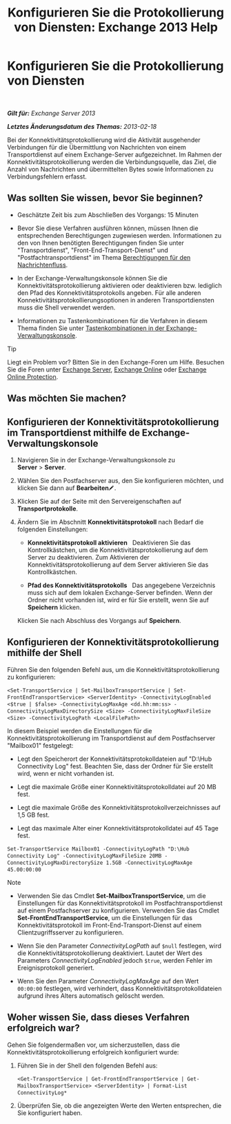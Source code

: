 ﻿---
title: 'Konfigurieren Sie die Protokollierung von Diensten: Exchange 2013 Help'
TOCTitle: Konfigurieren Sie die Protokollierung von Diensten
ms:assetid: 24e46a79-33ea-44e9-b03c-549db1c86a6f
ms:mtpsurl: https://technet.microsoft.com/de-de/library/Aa996827(v=EXCHG.150)
ms:contentKeyID: 50475358
ms.date: 05/22/2018
mtps_version: v=EXCHG.150
ms.translationtype: MT
---

# Konfigurieren Sie die Protokollierung von Diensten

 

_**Gilt für:** Exchange Server 2013_

_**Letztes Änderungsdatum des Themas:** 2013-02-18_

Bei der Konnektivitätsprotokollierung wird die Aktivität ausgehender Verbindungen für die Übermittlung von Nachrichten von einem Transportdienst auf einem Exchange-Server aufgezeichnet. Im Rahmen der Konnektivitätsprotokollierung werden die Verbindungsquelle, das Ziel, die Anzahl von Nachrichten und übermittelten Bytes sowie Informationen zu Verbindungsfehlern erfasst.

## Was sollten Sie wissen, bevor Sie beginnen?

  - Geschätzte Zeit bis zum Abschließen des Vorgangs: 15 Minuten

  - Bevor Sie diese Verfahren ausführen können, müssen Ihnen die entsprechenden Berechtigungen zugewiesen werden. Informationen zu den von Ihnen benötigten Berechtigungen finden Sie unter "Transportdienst", "Front-End-Transport-Dienst" und "Postfachtransportdienst" im Thema [Berechtigungen für den Nachrichtenfluss](mail-flow-permissions-exchange-2013-help.md).

  - In der Exchange-Verwaltungskonsole können Sie die Konnektivitätsprotokollierung aktivieren oder deaktivieren bzw. lediglich den Pfad des Konnektivitätsprotokolls angeben. Für alle anderen Konnektivitätsprotokollierungsoptionen in anderen Transportdiensten muss die Shell verwendet werden.

  - Informationen zu Tastenkombinationen für die Verfahren in diesem Thema finden Sie unter [Tastenkombinationen in der Exchange-Verwaltungskonsole](keyboard-shortcuts-in-the-exchange-admin-center-exchange-online-protection-help.md).


> [!TIP]
> Liegt ein Problem vor? Bitten Sie in den Exchange-Foren um Hilfe. Besuchen Sie die Foren unter <A href="https://go.microsoft.com/fwlink/p/?linkid=60612">Exchange Server</A>, <A href="https://go.microsoft.com/fwlink/p/?linkid=267542">Exchange Online</A> oder <A href="https://go.microsoft.com/fwlink/p/?linkid=285351">Exchange Online Protection</A>.



## Was möchten Sie machen?

## Konfigurieren der Konnektivitätsprotokollierung im Transportdienst mithilfe de Exchange-Verwaltungskonsole

1.  Navigieren Sie in der Exchange-Verwaltungskonsole zu **Server** \> **Server**.

2.  Wählen Sie den Postfachserver aus, den Sie konfigurieren möchten, und klicken Sie dann auf **Bearbeiten**![Bearbeitungssymbol](images/Bb124582.6f53ccb2-1f13-4c02-bea0-30690e6ea71d(EXCHG.150).gif "Bearbeitungssymbol").

3.  Klicken Sie auf der Seite mit den Servereigenschaften auf **Transportprotokolle**.

4.  Ändern Sie im Abschnitt **Konnektivitätsprotokoll** nach Bedarf die folgenden Einstellungen:
    
      - **Konnektivitätsprotokoll aktivieren**   Deaktivieren Sie das Kontrollkästchen, um die Konnektivitätsprotokollierung auf dem Server zu deaktivieren. Zum Aktivieren der Konnektivitätsprotokollierung auf dem Server aktivieren Sie das Kontrollkästchen.
    
      - **Pfad des Konnektivitätsprotokolls**   Das angegebene Verzeichnis muss sich auf dem lokalen Exchange-Server befinden. Wenn der Ordner nicht vorhanden ist, wird er für Sie erstellt, wenn Sie auf **Speichern** klicken.
    
    Klicken Sie nach Abschluss des Vorgangs auf **Speichern**.

## Konfigurieren der Konnektivitätsprotokollierung mithilfe der Shell

Führen Sie den folgenden Befehl aus, um die Konnektivitätsprotokollierung zu konfigurieren:

    <Set-TransportService | Set-MailboxTransportService | Set-FrontEndTransportService> <ServerIdentity> -ConnectivityLogEnabled <$true | $false> -ConnectivityLogMaxAge <dd.hh:mm:ss> -ConnectivityLogMaxDirectorySize <Size> -ConnectivityLogMaxFileSize <Size> -ConnectivityLogPath <LocalFilePath>

In diesem Beispiel werden die Einstellungen für die Konnektivitätsprotokollierung im Transportdienst auf dem Postfachserver "Mailbox01" festgelegt:

  -  
    Legt den Speicherort der Konnektivitätsprotokolldateien auf "D:\\Hub Connectivity Log" fest. Beachten Sie, dass der Ordner für Sie erstellt wird, wenn er nicht vorhanden ist.

  -  
    Legt die maximale Größe einer Konnektivitätsprotokolldatei auf 20 MB fest.

  -  
    Legt die maximale Größe des Konnektivitätsprotokollverzeichnisses auf 1,5 GB fest.

  -  
    Legt das maximale Alter einer Konnektivitätsprotokolldatei auf 45 Tage fest.

<!-- end list -->

    Set-TransportService Mailbox01 -ConnectivityLogPath "D:\Hub Connectivity Log" -ConnectivityLogMaxFileSize 20MB -ConnectivityLogMaxDirectorySize 1.5GB -ConnectivityLogMaxAge 45.00:00:00


> [!NOTE]
> <UL>
> <LI>
> <P>Verwenden Sie das Cmdlet <STRONG>Set-MailboxTransportService</STRONG>, um die Einstellungen für das Konnektivitätsprotokoll im Postfachtransportdienst auf einem Postfachserver zu konfigurieren. Verwenden Sie das Cmdlet <STRONG>Set-FrontEndTransportService</STRONG>, um die Einstellungen für das Konnektivitätsprotokoll im Front-End-Transport-Dienst auf einem Clientzugriffsserver zu konfigurieren.</P>
> <LI>
> <P>Wenn Sie den Parameter <EM>ConnectivityLogPath</EM> auf <CODE>$null</CODE> festlegen, wird die Konnektivitätsprotokollierung deaktiviert. Lautet der Wert des Parameters <EM>ConnectivityLogEnabled</EM> jedoch <CODE>$true</CODE>, werden Fehler im Ereignisprotokoll generiert.</P>
> <LI>
> <P>Wenn Sie den Parameter <EM>ConnectivityLogMaxAge</EM> auf den Wert <CODE>00:00:00</CODE> festlegen, wird verhindert, dass Konnektivitätsprotokolldateien aufgrund ihres Alters automatisch gelöscht werden.</P></LI></UL>



## Woher wissen Sie, dass dieses Verfahren erfolgreich war?

Gehen Sie folgendermaßen vor, um sicherzustellen, dass die Konnektivitätsprotokollierung erfolgreich konfiguriert wurde:

1.  Führen Sie in der Shell den folgenden Befehl aus:
    
        <Get-TransportService | Get-FrontEndTransportService | Get-MailboxTransportService> <ServerIdentity> | Format-List ConnectivityLog*

2.  Überprüfen Sie, ob die angezeigten Werte den Werten entsprechen, die Sie konfiguriert haben.

